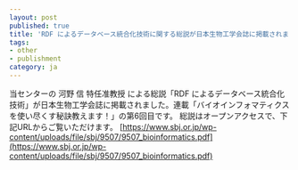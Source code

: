 ```yaml
---
layout: post
published: true
title: 'RDF によるデータベース統合化技術に関する総説が日本生物工学会誌に掲載されました'
tags:
- other
- publishment
category: ja
---
```


当センターの 河野 信 特任准教授 による総説「RDF によるデータベース統合化技術」が日本生物工学会誌に掲載されました。連載「バイオインフォマティクスを使い尽くす秘訣教えます！」の第6回目です。
総説はオープンアクセスで、下記URLからご覧いただけます。
[https://www.sbj.or.jp/wp-content/uploads/file/sbj/9507/9507_bioinformatics.pdf](https://www.sbj.or.jp/wp-content/uploads/file/sbj/9507/9507_bioinformatics.pdf)